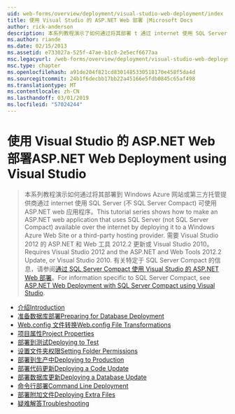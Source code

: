 ```yaml
---
uid: web-forms/overview/deployment/visual-studio-web-deployment/index
title: 使用 Visual Studio 的 ASP.NET Web 部署 |Microsoft Docs
author: rick-anderson
description: 本系列教程演示了如何通过将其部署 t 通过 internet 使用 SQL Server (不 SQL Server Compact) 可用的 ASP.NET web 应用程序...
ms.author: riande
ms.date: 02/15/2013
ms.assetid: e733027a-525f-47ae-b1c0-2e5ecf6677aa
msc.legacyurl: /web-forms/overview/deployment/visual-studio-web-deployment
msc.type: chapter
ms.openlocfilehash: a91de204f821cd8301485330518170e458f5da4d
ms.sourcegitcommit: 24b1f6decbb17bb22a45166e5fdb0845c65af498
ms.translationtype: MT
ms.contentlocale: zh-CN
ms.lasthandoff: 03/01/2019
ms.locfileid: "57024244"
---
```

<a name="aspnet-web-deployment-using-visual-studio"></a><span data-ttu-id="04687-103">使用 Visual Studio 的 ASP.NET Web 部署</span><span class="sxs-lookup"><span data-stu-id="04687-103">ASP.NET Web Deployment using Visual Studio</span></span>
====================
> <span data-ttu-id="04687-104">本系列教程演示如何通过将其部署到 Windows Azure 网站或第三方托管提供商通过 internet 使用 SQL Server (不 SQL Server Compact) 可使用 ASP.NET web 应用程序。</span><span class="sxs-lookup"><span data-stu-id="04687-104">This tutorial series shows how to make an ASP.NET web application that uses SQL Server (not SQL Server Compact) available over the internet by deploying it to a Windows Azure Web Site or a third-party hosting provider.</span></span> <span data-ttu-id="04687-105">需要 Visual Studio 2012 的 ASP.NET 和 Web 工具 2012.2 更新或 Visual Studio 2010。</span><span class="sxs-lookup"><span data-stu-id="04687-105">Requires Visual Studio 2012 and the ASP.NET and Web Tools 2012.2 Update, or Visual Studio 2010.</span></span> <span data-ttu-id="04687-106">有关特定于 SQL Server Compact 的信息，请参阅[通过 SQL Server Compact 使用 Visual Studio 的 ASP.NET Web 部署](../../older-versions-getting-started/deployment-to-a-hosting-provider/deployment-to-a-hosting-provider-introduction-1-of-12.md)。</span><span class="sxs-lookup"><span data-stu-id="04687-106">For information specific to SQL Server Compact, see [ASP.NET Web Deployment with SQL Server Compact using Visual Studio](../../older-versions-getting-started/deployment-to-a-hosting-provider/deployment-to-a-hosting-provider-introduction-1-of-12.md).</span></span>


- [<span data-ttu-id="04687-107">介绍</span><span class="sxs-lookup"><span data-stu-id="04687-107">Introduction</span></span>](introduction.md)
- [<span data-ttu-id="04687-108">准备数据库部署</span><span class="sxs-lookup"><span data-stu-id="04687-108">Preparing for Database Deployment</span></span>](preparing-databases.md)
- [<span data-ttu-id="04687-109">Web.config 文件转换</span><span class="sxs-lookup"><span data-stu-id="04687-109">Web.config File Transformations</span></span>](web-config-transformations.md)
- [<span data-ttu-id="04687-110">项目属性</span><span class="sxs-lookup"><span data-stu-id="04687-110">Project Properties</span></span>](project-properties.md)
- [<span data-ttu-id="04687-111">部署到测试</span><span class="sxs-lookup"><span data-stu-id="04687-111">Deploying to Test</span></span>](deploying-to-iis.md)
- [<span data-ttu-id="04687-112">设置文件夹权限</span><span class="sxs-lookup"><span data-stu-id="04687-112">Setting Folder Permissions</span></span>](setting-folder-permissions.md)
- [<span data-ttu-id="04687-113">部署到生产中</span><span class="sxs-lookup"><span data-stu-id="04687-113">Deploying to Production</span></span>](deploying-to-production.md)
- [<span data-ttu-id="04687-114">部署代码更新</span><span class="sxs-lookup"><span data-stu-id="04687-114">Deploying a Code Update</span></span>](deploying-a-code-update.md)
- [<span data-ttu-id="04687-115">部署数据库更新</span><span class="sxs-lookup"><span data-stu-id="04687-115">Deploying a Database Update</span></span>](deploying-a-database-update.md)
- [<span data-ttu-id="04687-116">命令行部署</span><span class="sxs-lookup"><span data-stu-id="04687-116">Command Line Deployment</span></span>](command-line-deployment.md)
- [<span data-ttu-id="04687-117">部署附加文件</span><span class="sxs-lookup"><span data-stu-id="04687-117">Deploying Extra Files</span></span>](deploying-extra-files.md)
- [<span data-ttu-id="04687-118">疑难解答</span><span class="sxs-lookup"><span data-stu-id="04687-118">Troubleshooting</span></span>](troubleshooting.md)
